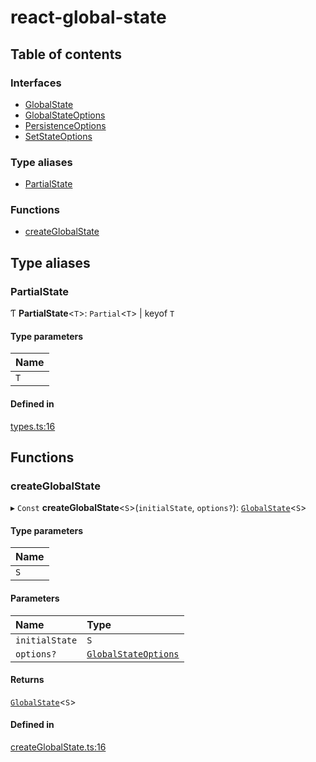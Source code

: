 # react-global-state

## Table of contents

### Interfaces

- [GlobalState](interfaces/GlobalState.md)
- [GlobalStateOptions](interfaces/GlobalStateOptions.md)
- [PersistenceOptions](interfaces/PersistenceOptions.md)
- [SetStateOptions](interfaces/SetStateOptions.md)

### Type aliases

- [PartialState](modules.md#partialstate)

### Functions

- [createGlobalState](modules.md#createglobalstate)

## Type aliases

### PartialState

Ƭ **PartialState**<`T`\>: `Partial`<`T`\> \| keyof `T`

#### Type parameters

| Name |
| :------ |
| `T` |

#### Defined in

[types.ts:16](https://github.com/foobaragency/react-global-state/blob/150f5895/src/types.ts#L16)

## Functions

### createGlobalState

▸ `Const` **createGlobalState**<`S`\>(`initialState`, `options?`): [`GlobalState`](interfaces/GlobalState.md)<`S`\>

#### Type parameters

| Name |
| :------ |
| `S` |

#### Parameters

| Name | Type |
| :------ | :------ |
| `initialState` | `S` |
| `options?` | [`GlobalStateOptions`](interfaces/GlobalStateOptions.md) |

#### Returns

[`GlobalState`](interfaces/GlobalState.md)<`S`\>

#### Defined in

[createGlobalState.ts:16](https://github.com/foobaragency/react-global-state/blob/150f5895/src/createGlobalState.ts#L16)
